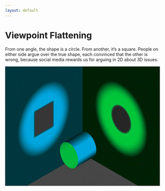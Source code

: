 ```yaml
---
layout: default
---
```


# Viewpoint Flattening

From one angle, the shape is a circle. From another, it’s a square. People on either side argue over the true shape, each convinced that the other is wrong, because social media rewards us for arguing in 2D about 3D issues.

![alt text](./images/viewpoint-flattening.png)
